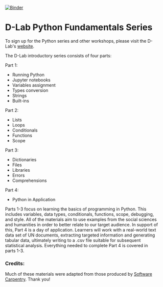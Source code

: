 [![Binder](http://mybinder.org/badge.svg)](http://mybinder.org:/repo/dlab-berkeley/python-fundamentals)

# D-Lab Python Fundamentals Series

To sign up for the Python series and other workshops, please visit the D-Lab's [website](http://dlab.berkeley.edu/training).

The D-Lab introductory series consists of four parts:

Part 1:

* Running Python
* Jupyter notebooks
* Variables assignment
* Types conversion
* Strings
* Built-ins

Part 2:

* Lists
* Loops
* Conditionals
* Functions
* Scope

Part 3:

* Dictionaries
* Files
* Libraries
* Errors
* Comprehensions

Part 4:

* Python in Application

Parts 1-3 focus on learning the basics of programming in Python. This includes variables, data types, conditionals, functions, scope, debugging, and style. All of the materials aim to use examples from the social sciences and humanities in order to better relate to our target audience. In support of this, Part 4 is a day of application. Learners will work with a real-world text data set of UN documents, extracting targeted information and generating tabular data, ultimately writing to a .csv file suitable for subsequent statistical analysis. Everything needed to complete Part 4 is covered in parts 1-3.

### Credits:

Much of these materials were adapted from those produced by [Software Carpentry](http://software-carpentry.org/). Thank you!